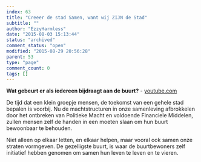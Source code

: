 ```yaml
---
index: 63
title: "Creeer de stad Samen, want wij ZIJN de Stad"
subtitle: ""
author: "EzzyHarmless"
date: "2015-08-03 15:13:44"
status: "archived"
comment_status: "open"
modified: "2015-08-29 20:56:28"
parent: 53
type: "page"
comment_count: 0
tags: []
---
```


**Wat gebeurt er als iedereen bijdraagt aan de buurt?** - [youtube.com](http://youtube.com/ "Youtube")

De tijd dat een klein groepje mensen, de toekomst van een gehele stad bepalen is voorbij. Nu de machtstructuren in onze samenleving afbrokkelen door het ontbreken van Politieke Macht en voldoende Financiele Middelen, zullen mensen zelf de handen in een moeten slaan om hun buurt bewoonbaar te behouden.

Niet alleen op elkaar letten, en elkaar helpen, maar vooral ook samen onze straten vormgeven. De gezelligste buurt, is waar de buurtbewoners zelf initiatief hebben genomen om samen hun leven te leven en te vieren.